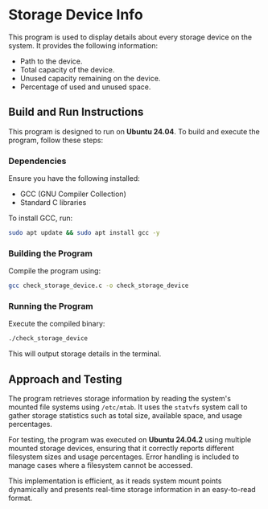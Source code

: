 # Storage Device Info

This program is used to display details about every storage device on the system. It provides the following information:

- Path to the device.
- Total capacity of the device.
- Unused capacity remaining on the device.
- Percentage of used and unused space.

## Build and Run Instructions

This program is designed to run on **Ubuntu 24.04**. To build and execute the program, follow these steps:

### **Dependencies**

Ensure you have the following installed:

- GCC (GNU Compiler Collection)
- Standard C libraries

To install GCC, run:

```sh
sudo apt update && sudo apt install gcc -y
```

### **Building the Program**

Compile the program using:

```sh
gcc check_storage_device.c -o check_storage_device
```

### **Running the Program**

Execute the compiled binary:

```sh
./check_storage_device
```

This will output storage details in the terminal.

## **Approach and Testing**

The program retrieves storage information by reading the system's mounted file systems using `/etc/mtab`. It uses the `statvfs` system call to gather storage statistics such as total size, available space, and usage percentages.

For testing, the program was executed on **Ubuntu 24.04.2** using multiple mounted storage devices, ensuring that it correctly reports different filesystem sizes and usage percentages. Error handling is included to manage cases where a filesystem cannot be accessed.

This implementation is efficient, as it reads system mount points dynamically and presents real-time storage information in an easy-to-read format.

